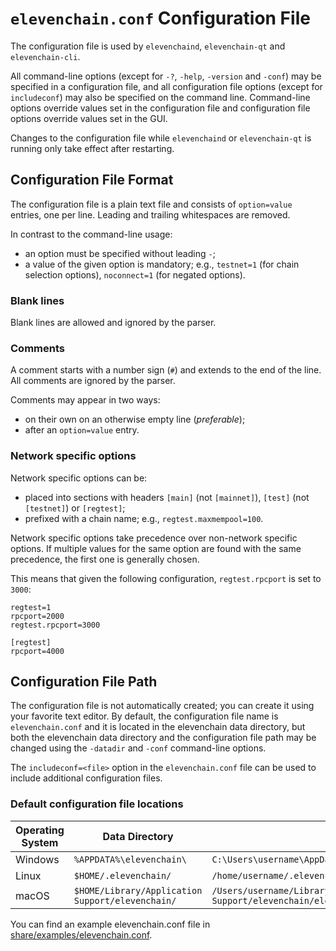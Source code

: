 # `elevenchain.conf` Configuration File

The configuration file is used by `elevenchaind`, `elevenchain-qt` and `elevenchain-cli`.

All command-line options (except for `-?`, `-help`, `-version` and `-conf`) may be specified in a configuration file, and all configuration file options (except for `includeconf`) may also be specified on the command line. Command-line options override values set in the configuration file and configuration file options override values set in the GUI.

Changes to the configuration file while `elevenchaind` or `elevenchain-qt` is running only take effect after restarting.

## Configuration File Format

The configuration file is a plain text file and consists of `option=value` entries, one per line. Leading and trailing whitespaces are removed.

In contrast to the command-line usage:
- an option must be specified without leading `-`;
- a value of the given option is mandatory; e.g., `testnet=1` (for chain selection options), `noconnect=1` (for negated options).

### Blank lines

Blank lines are allowed and ignored by the parser.

### Comments

A comment starts with a number sign (`#`) and extends to the end of the line. All comments are ignored by the parser.

Comments may appear in two ways:
- on their own on an otherwise empty line (_preferable_);
- after an `option=value` entry.

### Network specific options

Network specific options can be:
- placed into sections with headers `[main]` (not `[mainnet]`), `[test]` (not `[testnet]`) or `[regtest]`;
- prefixed with a chain name; e.g., `regtest.maxmempool=100`.

Network specific options take precedence over non-network specific options.
If multiple values for the same option are found with the same precedence, the
first one is generally chosen.

This means that given the following configuration, `regtest.rpcport` is set to `3000`:

```
regtest=1
rpcport=2000
regtest.rpcport=3000

[regtest]
rpcport=4000
```

## Configuration File Path

The configuration file is not automatically created; you can create it using your favorite text editor. By default, the configuration file name is `elevenchain.conf` and it is located in the elevenchain data directory, but both the elevenchain data directory and the configuration file path may be changed using the `-datadir` and `-conf` command-line options.

The `includeconf=<file>` option in the `elevenchain.conf` file can be used to include additional configuration files.

### Default configuration file locations

Operating System | Data Directory | Example Path
-- | -- | --
Windows | `%APPDATA%\elevenchain\` | `C:\Users\username\AppData\Roaming\elevenchain\elevenchain.conf`
Linux | `$HOME/.elevenchain/` | `/home/username/.elevenchain/elevenchain.conf`
macOS | `$HOME/Library/Application Support/elevenchain/` | `/Users/username/Library/Application Support/elevenchain/elevenchain.conf`

You can find an example elevenchain.conf file in [share/examples/elevenchain.conf](../share/examples/elevenchain.conf).
